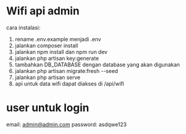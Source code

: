 # Wifi api admin
cara instalasi:
1. rename .env.example menjadi .env
2. jalankan composer install
3. jalankan npm install dan npm run dev
4. jalankan php artisan key:generate
5. tambahkan DB_DATABASE dengan database yang akan digunakan
6. jalankan php artisan migrate:fresh --seed
7. jalankan php artisan serve
8. api untuk data wifi dapat diakses di /api/wifi

# user untuk login
email: admin@admin.com
password: asdqwe123